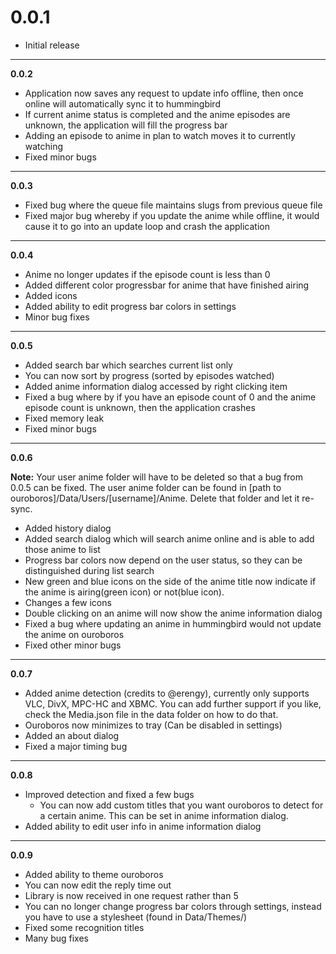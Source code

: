 # 0.0.1

 - Initial release

----------

**0.0.2**

 - Application now saves any request to update info offline, then once online will automatically sync it to hummingbird
 - If current anime status is completed and the anime episodes are unknown, the application will fill the progress bar
 - Adding an episode to anime in plan to watch moves it to currently watching
 - Fixed minor bugs

----------

**0.0.3**

 - Fixed bug where the queue file maintains slugs from previous queue file
 - Fixed major bug whereby if you update the anime while offline, it would cause it to go into an update loop and crash the application

----------

**0.0.4**  
 
 - Anime no longer updates if the episode count is less than 0
 - Added different color progressbar for anime that have finished airing
 - Added icons
 - Added ability to edit progress bar colors in settings
 - Minor bug fixes

----------

**0.0.5**

 - Added search bar which searches current list only
 - You can now sort by progress (sorted by episodes watched)
 - Added anime information dialog accessed by right clicking item
 - Fixed a bug where by if you have an episode count of 0 and the anime episode count is unknown, then the application crashes
 - Fixed memory leak
 - Fixed minor bugs

----------

**0.0.6**

**Note:** Your user anime folder will have to be deleted so that a bug from 0.0.5 can be fixed. The user anime folder can be found in [path to ouroboros]/Data/Users/[username]/Anime. Delete that folder and let it re-sync.

 - Added history dialog
 - Added search dialog which will search anime online and is able to add those anime to list
 - Progress bar colors now depend on the user status, so they can be distinguished during list search
 - New green and blue icons on the side of the anime title now indicate if the anime is airing(green icon) or not(blue icon).
 - Changes a few icons
 - Double clicking on an anime will now show the anime information dialog
 - Fixed a bug where updating an anime in hummingbird would not update the anime on ouroboros
 - Fixed other minor bugs

----------

**0.0.7**

 - Added anime detection (credits to @erengy), currently only supports VLC, DivX, MPC-HC and XBMC. You can add further support if you like, check the Media.json file in the data folder on how to do that.
 - Ouroboros now minimizes to tray (Can be disabled in settings)
 - Added an about dialog
 - Fixed a major timing bug


----------

**0.0.8**

 - Improved detection and fixed a few bugs
   - You can now add custom titles that you want ouroboros to detect for a certain anime. This can be set in anime information dialog.
 - Added ability to edit user info in anime information dialog

----------

**0.0.9**

 - Added ability to theme ouroboros
 - You can now edit the reply time out
 - Library is now received in one request rather than 5
 - You can no longer change progress bar colors through settings, instead you have to use a stylesheet (found in Data/Themes/)
 - Fixed some recognition titles
 - Many bug fixes
